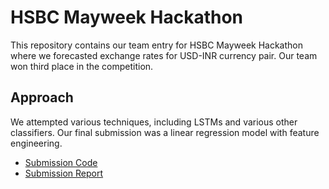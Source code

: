 # HSBC Mayweek Hackathon

This repository contains our team entry for HSBC Mayweek Hackathon where we forecasted exchange rates for USD-INR currency pair. Our team won third place in the competition.

## Approach

We attempted various techniques, including LSTMs and various other classifiers. Our final submission was a linear regression model with feature engineering.

* [Submission Code](https://github.com/okz12/hsbc_hackathon/blob/master/mov_avg.py)
* [Submission Report](https://github.com/okz12/hsbc_hackathon/blob/master/report.docx)

